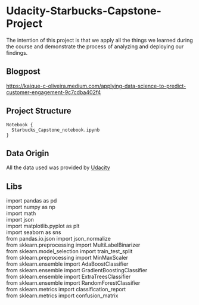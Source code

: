 # Udacity-Starbucks-Capstone-Project

The intention of this project is that we apply all the things we learned during the course and demonstrate the process of analyzing and deploying our findings.

## Blogpost
https://kaique-c-oliveira.medium.com/applying-data-science-to-predict-customer-engagement-9c7cdba402f4

## Project Structure
~~~
Notebook {
  Starbucks_Capstone_notebook.ipynb
}
~~~

## Data Origin
All the data used was provided by [Udacity](https://www.udacity.com/)

## Libs

import pandas as pd <br>
import numpy as np<br>
import math<br>
import json<br>
import matplotlib.pyplot as plt<br>
import seaborn as sns<br>
from pandas.io.json import json_normalize<br>
from sklearn.preprocessing import MultiLabelBinarizer<br>
from sklearn.model_selection import train_test_split<br>
from sklearn.preprocessing import MinMaxScaler<br>
from sklearn.ensemble import AdaBoostClassifier<br>
from sklearn.ensemble import GradientBoostingClassifier<br>
from sklearn.ensemble import ExtraTreesClassifier<br>
from sklearn.ensemble import RandomForestClassifier<br>
from sklearn.metrics import classification_report<br>
from sklearn.metrics import confusion_matrix<br>
